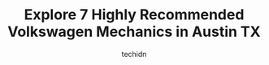 ---
layout: ampstory
image: https://images.unsplash.com/photo-1474015977340-64a93f54a9f5?ixlib=rb-4.0.3&ixid=MnwxMjA3fDB8MHxwaG90by1wYWdlfHx8fGVufDB8fHx8&auto=format&fit=crop&w=640&h=853&q=80
author: techidn
featured: false
description: When it comes to finding reliable automotive experts in Austin TX, USA, look no further than the 7 best Volkswagen Mechanic in the area. With their exceptional skills and dedication to provi
title: Explore 7 Highly Recommended Volkswagen Mechanics in Austin TX
cover:
   title: Explore 7 Highly Recommended Volkswagen Mechanics in Austin TX
   subtitle: Rickpate
   background: https://images.unsplash.com/photo-1474015977340-64a93f54a9f5?ixlib=rb-4.0.3&ixid=MnwxMjA3fDB8MHxwaG90by1wYWdlfHx8fGVufDB8fHx8&auto=format&fit=crop&w=640&h=853&q=80

pages: 
 - layout: thirds
   top: <h1>#1 Vanguard Volkswagen</h1>
   bottom: "<p>LOVED my experience with Val, Laura, and Ali (? The Sales Manager) the receptionists also were very friendly both days. These guys will be direct and honest with you, </p>"
   background: https://www.knot35.com/toplist/wp-content/uploads/2023/06/best-volkswagen-mechanic-1-in-austin-tx-1685834641.jpeg
   backgroundblur: true
 - layout: thirds
   top: <h1>#2 Daves Ultimate Automotive</h1>
   bottom: "<p>2711 W Howard Ln, Austin, TX 78728, United States</p>"
   background: https://www.knot35.com/toplist/wp-content/uploads/2023/06/best-volkswagen-mechanic-2-in-austin-tx-1685834641.jpeg
   cta:
      link: https://www.knot35.com/toplist/explore-7-highly-recommended-volkswagen-mechanics-in-austin-tx/
      text: Explore 7 Highly Recommended Volkswagen Mechanics in Austin TX
 - layout: thirds
   top: <h1>#3 Daves Ultimate Automotive</h1>
   bottom: "<p>4926 N Lamar Blvd, Austin, TX 78751, United States</p>"
   background: https://www.knot35.com/toplist/wp-content/uploads/2023/06/best-volkswagen-mechanic-3-in-austin-tx-1685834642.jpeg
   cta:
      link: https://www.knot35.com/toplist/explore-7-highly-recommended-volkswagen-mechanics-in-austin-tx/
      text: Explore 7 Highly Recommended Volkswagen Mechanics in Austin TX
 - layout: thirds
   top: <h1>#4 Daves Ultimate Automotive</h1>
   bottom: "<p>2617 S 1st St, Austin, TX 78704, United States</p>"
   background: https://images.unsplash.com/photo-1632260260864-caf7fde5ec36?ixlib=rb-4.0.3&ixid=MnwxMjA3fDB8MHxwaG90by1wYWdlfHx8fGVufDB8fHx8&auto=format&fit=crop&w=640&h=853&q=80
   cta:
      link: https://www.knot35.com/toplist/explore-7-highly-recommended-volkswagen-mechanics-in-austin-tx/
      text: Explore 7 Highly Recommended Volkswagen Mechanics in Austin TX
 - layout: thirds
   top: <h1>#5 Northwest Imports</h1>
   bottom: "<p>13200 Pond Springs Rd C5, Austin, TX 78729, United States</p>"
   background: https://images.unsplash.com/photo-1614648718611-0635f29016cb?ixlib=rb-4.0.3&ixid=MnwxMjA3fDB8MHxwaG90by1wYWdlfHx8fGVufDB8fHx8&auto=format&fit=crop&w=640&h=853&q=80
   cta:
      link: https://www.knot35.com/toplist/explore-7-highly-recommended-volkswagen-mechanics-in-austin-tx/
      text: Explore 7 Highly Recommended Volkswagen Mechanics in Austin TX
 - layout: thirds
   top: <h1>#6 German Auto Center</h1>
   bottom: "<p>8215 Research Blvd, Austin, TX 78758, United States</p>"
   background: https://images.unsplash.com/photo-1591393223703-56fe1347ac62?ixlib=rb-4.0.3&ixid=MnwxMjA3fDB8MHxwaG90by1wYWdlfHx8fGVufDB8fHx8&auto=format&fit=crop&w=640&h=853&q=80
   cta:
      link: https://www.knot35.com/toplist/explore-7-highly-recommended-volkswagen-mechanics-in-austin-tx/
      text: Explore 7 Highly Recommended Volkswagen Mechanics in Austin TX
 - layout: thirds
   top: <h1>#7 Flamingo Automotive</h1>
   bottom: "<p>3512 Guadalupe St, Austin, TX 78705, United States</p>"
   background: https://images.unsplash.com/photo-1541356665065-22676f35dd40?ixlib=rb-4.0.3&ixid=MnwxMjA3fDB8MHxwaG90by1wYWdlfHx8fGVufDB8fHx8&auto=format&fit=crop&w=640&h=853&q=80
   cta:
      link: https://www.knot35.com/toplist/explore-7-highly-recommended-volkswagen-mechanics-in-austin-tx/
      text: Explore 7 Highly Recommended Volkswagen Mechanics in Austin TX
 - layout: thirds
   middle: Continue reading...
   background: https://images.unsplash.com/photo-1489648022186-8f49310909a0?ixlib=rb-4.0.3&ixid=MnwxMjA3fDB8MHxwaG90by1wYWdlfHx8fGVufDB8fHx8&auto=format&fit=crop&w=640&h=853&q=80
   cta:
      link: https://www.knot35.com/toplist/explore-7-highly-recommended-volkswagen-mechanics-in-austin-tx/
      text: Explore 7 Highly Recommended Volkswagen Mechanics in Austin TX
      
---